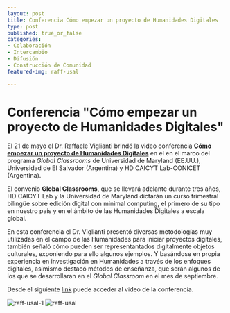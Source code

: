 ```yaml
---
layout: post
title: Conferencia Cómo empezar un proyecto de Humanidades Digitales
type: post
published: true_or_false
categories:
- Colaboración
- Intercambio
- Difusión
- Construcción de Comunidad
featured-img: raff-usal

---
```


# Conferencia "Cómo empezar un proyecto de Humanidades Digitales"

El 21 de mayo el Dr. Raffaele Viglianti brindó la video conferencia **<a href="http://doi.org/10.5281/zenodo.3860347" target="_blank">Cómo empezar un proyecto de Humanidades Digitales</a>** en el en el marco del programa *Global Classrooms* de Universidad de Maryland (EE.UU.), Universidad de El Salvador (Argentina) y HD CAICYT Lab-CONICET (Argentina). 

El convenio **Global Classrooms**, que se llevará adelante durante tres años, HD CAICYT Lab y la Universidad de Maryland dictarán un curso trimestral bilingüe sobre edición digital con minimal computing, el primero de su tipo en nuestro país y en el ámbito de las Humanidades Digitales a escala global.

En esta conferencia el Dr. Viglianti presentó diversas metodologías muy utilizadas en el campo de las Humanidades para iniciar proyectos digitales, también señaló cómo pueden ser representantados digitalmente objetos culturales, exponiendo para ello algunos ejemplos. Y basándose en propia experiencia en investigación en Humanidades a través de los enfoques digitales, asimismo destacó métodos de enseñanza, que serán algunos de los que se desarrollaran en el *Global Classroom* en el mes de septiembre.

Desde el siguiente <a href="https://us.bbcollab.com/collab/ui/session/playback">link</a> puede acceder al video de la conferencia.

![raff-usal-1](/assets/img/posts/raff-usal-1.png)
![raff-usal](/assets/img/posts/raff-usal-1.jpg)
